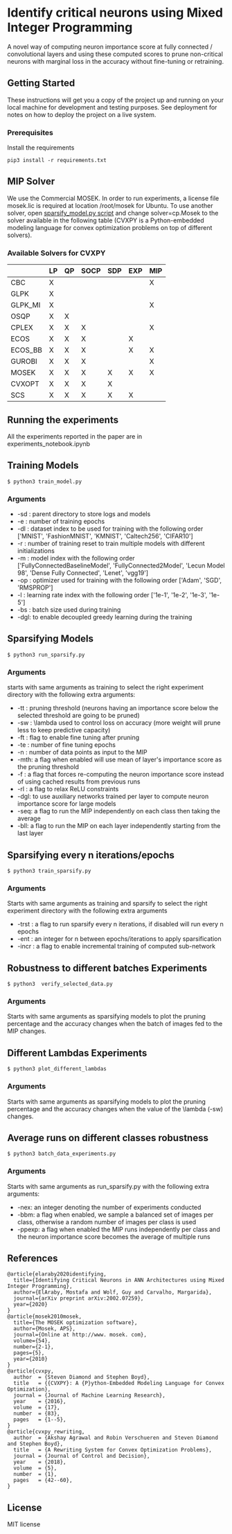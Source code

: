 # Identify critical neurons using Mixed Integer Programming

A novel way of computing neuron importance score at fully connected / convolutional layers and using these computed scores to prune non-critical neurons with marginal loss in the accuracy without fine-tuning or retraining.

## Getting Started

These instructions will get you a copy of the project up and running on your local machine for development and testing purposes. See deployment for notes on how to deploy the project on a live system.

### Prerequisites

Install the requirements 

```
pip3 install -r requirements.txt
```

## MIP Solver
We use the Commercial MOSEK. In order to run experiments, a license file mosek.lic is required at location /root/mosek for Ubuntu.
To use another solver, open [sparsify_model.py script](sparsify/sparsify_model.py#L188) and change solver=cp.Mosek to the solver available in the following table (CVXPY is a Python-embedded modeling language for convex optimization problems on top of different solvers).
### Available Solvers for CVXPY
|         	| LP 	| QP 	| SOCP 	| SDP 	| EXP 	| MIP 	|
|---------	|----	|----	|------	|-----	|-----	|-----	|
| CBC     	| X  	|    	|      	|     	|     	| X   	|
| GLPK    	| X  	|    	|      	|     	|     	|     	|
| GLPK_MI 	| X  	|    	|      	|     	|     	| X   	|
| OSQP    	| X  	| X  	|      	|     	|     	|     	|
| CPLEX   	| X  	| X  	| X    	|     	|     	| X   	|
| ECOS    	| X  	| X  	| X    	|     	| X   	|     	|
| ECOS_BB 	| X  	| X  	| X    	|     	| X   	| X   	|
| GUROBI  	| X  	| X  	| X    	|     	|     	| X   	|
| MOSEK   	| X  	| X  	| X    	| X   	| X   	| X  	|
| CVXOPT  	| X  	| X  	| X    	| X   	|     	|     	|
| SCS     	| X  	| X  	| X    	| X   	| X   	|     	|


## Running the experiments

All the experiments reported in the paper are in experiments_notebook.ipynb

## Training Models
    $ python3 train_model.py 
### Arguments
- -sd : parent directory to store logs and models
- -e  : number of training epochs
- -dl : dataset index to be used for training with the following order ['MNIST', 'FashionMNIST', 'KMNIST', 'Caltech256', 'CIFAR10'] 
- -r  : number of training reset to train multiple models with different initializations
- -m  : model index with the following order ['FullyConnectedBaselineModel', 'FullyConnected2Model', 'Lecun Model 98', 'Dense Fully Connected', 'Lenet', 'vgg19']
- -op : optimizer used for training with the following order ['Adam', 'SGD', 'RMSPROP']
- -l  : learning rate index with the following order ['1e-1', '1e-2', '1e-3', '1e-5']
- -bs : batch size used during training
- -dgl: to enable decoupled greedy learning during the training

## Sparsifying Models
    $ python3 run_sparsify.py
### Arguments
starts with same arguments as training to select the right experiment directory with the following extra arguments:
- -tt : pruning threshold (neurons having an importance score below the selected threshold are going to be pruned)
- -sw : \lambda used to control loss on accuracy (more weight will prune less to keep predictive capacity)
- -ft : flag to enable fine tuning after pruning
- -te : number of fine tuning epochs
- -n  : number of data points as input to the MIP
- -mth: a flag when enabled will use mean of layer's importance score as the pruning threshold
- -f  : a flag that forces re-computing the neuron importance score instead of using cached results from previous runs
- -rl : a flag to relax ReLU constraints
- -dgl: to use auxiliary networks trained per layer to compute neuron importance score for large models
- -seq: a flag to run the MIP independently on each class then taking the average
- -bll: a flag to run the MIP on each layer independently starting from the last layer

## Sparsifying every n iterations/epochs
    $ python3 train_sparsify.py
### Arguments
Starts with same arguments as training and sparsify to select the right experiment directory with the following extra arguments
  - -trst : a flag to run sparsify every n iterations, if disabled will run every n epochs
  - -ent  : an integer for n between epochs/iterations to apply sparsification
  - -incr : a flag to enable incremental training of computed sub-network  

## Robustness to different batches Experiments
    $ python3  verify_selected_data.py
### Arguments
Starts with same arguments as sparsifying models to plot the pruning percentage and the accuracy changes when the batch of images fed to the MIP changes.

## Different Lambdas Experiments
    $ python3 plot_different_lambdas
### Arguments
Starts with same arguments as sparsifying models to plot the pruning percentage and the accuracy changes when the value of the \lambda (-sw) changes.

## Average runs on different classes robustness
    $ python3 batch_data_experiments.py
### Arguments
Starts with same arguments as run_sparsify.py with the following extra arguments:
  - -nex: an integer denoting the number of experiments conducted
  - -bbm: a flag when enabled, we sample a balanced set of images per class, otherwise a random number of images per class is used
  - -ppexp: a flag when enabled the MIP runs independently per class and the neuron importance score becomes the average of multiple runs

## References
```
@article{elaraby2020identifying,
  title={Identifying Critical Neurons in ANN Architectures using Mixed Integer Programming},
  author={ElAraby, Mostafa and Wolf, Guy and Carvalho, Margarida},
  journal={arXiv preprint arXiv:2002.07259},
  year={2020}
}
@article{mosek2010mosek,
  title={The MOSEK optimization software},
  author={Mosek, APS},
  journal={Online at http://www. mosek. com},
  volume={54},
  number={2-1},
  pages={5},
  year={2010}
}
@article{cvxpy,
  author  = {Steven Diamond and Stephen Boyd},
  title   = {{CVXPY}: A {P}ython-Embedded Modeling Language for Convex Optimization},
  journal = {Journal of Machine Learning Research},
  year    = {2016},
  volume  = {17},
  number  = {83},
  pages   = {1--5},
}
@article{cvxpy_rewriting,
  author  = {Akshay Agrawal and Robin Verschueren and Steven Diamond and Stephen Boyd},
  title   = {A Rewriting System for Convex Optimization Problems},
  journal = {Journal of Control and Decision},
  year    = {2018},
  volume  = {5},
  number  = {1},
  pages   = {42--60},
}
```

## License
MIT license
